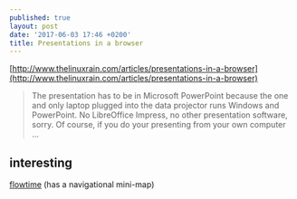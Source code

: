 ```yaml
---
published: true
layout: post
date: '2017-06-03 17:46 +0200'
title: Presentations in a browser
---
```

[http://www.thelinuxrain.com/articles/presentations-in-a-browser](http://www.thelinuxrain.com/articles/presentations-in-a-browser)

> The presentation has to be in Microsoft PowerPoint because the one and only laptop plugged into the data projector runs Windows and PowerPoint. No LibreOffice Impress, no other presentation software, sorry. Of course, if you do your presenting from your own computer ...

## interesting
[flowtime](http://flowtime-js.marcolago.com/#/section-1/page-1) (has a navigational mini-map)
